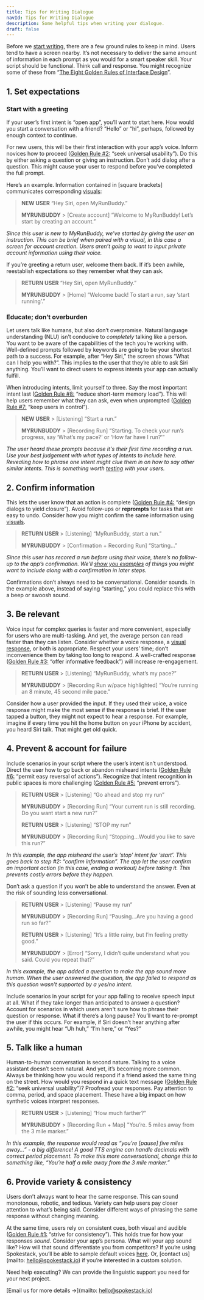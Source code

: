 ```yaml
---
title: Tips for Writing Dialogue
navId: Tips for Writing Dialogue
description: Some helpful tips when writing your dialogue.
draft: false
---
```


Before we [start writing](/docs/Design/script-storyboard-responses), there are a few ground rules to keep in mind. Users tend to have a screen nearby. It’s not necessary to deliver the same amount of information in each prompt as you would for a smart speaker skill. Your script should be functional. Think call and response. You might recognize some of these from “[The Eight Golden Rules of Interface Design](https://www.cs.umd.edu/users/ben/goldenrules.html)”.

## 1. Set expectations

### Start with a greeting

If your user’s first intent is “open app”, you’ll want to start here. How would you start a conversation with a friend? “Hello” or “hi”, perhaps, followed by enough context to continue.

For new users, this will be their first interaction with your app’s voice. Inform novices how to proceed ([Golden Rule #2:](https://www.cs.umd.edu/users/ben/goldenrules.html) “seek universal usability”). Do this by either asking a question or giving an instruction. Don’t add dialog after a question. This might cause your user to respond before you’ve completed the full prompt.

Here’s an example. Information contained in [square brackets] communicates corresponding [visuals](/docs/Design/tips-for-designing-visual-output):

> **NEW USER**
> “Hey Siri, open MyRunBuddy.”
>
> **MYRUNBUDDY** > [Create account] “Welcome to MyRunBuddy! Let’s start by creating an account.”

_Since this user is new to MyRunBuddy, we’ve started by giving the user an instruction. This can be brief when paired with a visual, in this case a screen for account creation. Users aren’t going to want to input private account information using their voice._

If you’re greeting a return user, welcome them back. If it’s been awhile, reestablish expectations so they remember what they can ask.

> **RETURN USER**
> “Hey Siri, open MyRunBuddy.”
>
> **MYRUNBUDDY** > [Home] “Welcome back! To start a run, say ‘start running’.”

### Educate; don’t overburden

Let users talk like humans, but also don’t overpromise. Natural language understanding (NLU) isn’t conducive to _completely_ talking like a person. You want to be aware of the capabilities of the tech you’re working with. Well-defined prompts followed by keywords are going to be your shortest path to a success. For example, after “Hey Siri,” the screen shows “What can I help you with?”. This implies to the user that they’re able to ask Siri anything. You’ll want to direct users to express intents your app can actually fulfill.

When introducing intents, limit yourself to three. Say the most important intent last ([Golden Rule #8:](https://www.cs.umd.edu/users/ben/goldenrules.html) “reduce short-term memory load”). This will help users remember what they can ask, even when unprompted ([Golden Rule #7:](https://www.cs.umd.edu/users/ben/goldenrules.html) “keep users in control”).

> **NEW USER** > [Listening] “Start a run.”
>
> **MYRUNBUDDY** > [Recording Run] “Starting. To check your run’s progress, say ‘What’s my pace?’ or ‘How far have I run?’”

_The user heard these prompts because it's their first time recording a run. Use your best judgement with what types of intents to include here. Revealing how to phrase one intent might clue them in on how to say other similar intents. This is something worth [testing](/dos/design/test-with-real-people/user-testing) with your users._

## 2. Confirm information

This lets the user know that an action is complete ([Golden Rule #4:](https://www.cs.umd.edu/users/ben/goldenrules.html) “design dialogs to yield closure”). Avoid follow-ups or **reprompts** for tasks that are easy to undo. Consider how you might confirm the same information using [visuals](/docs/Design/tips-for-designing-visual-output).

> **RETURN USER** > [Listening] “MyRunBuddy, start a run.”
>
> **MYRUNBUDDY** > [Confirmation + Recording Run] “Starting…”

_Since this user has recored a run before using their voice, there’s no follow-up to the app’s confirmation. We’ll [show you examples](/docs/Design/tips-for-designing-visual-output) of things you might want to include along with a confirmation in later steps._

Confirmations don’t always need to be conversational. Consider sounds. In the example above, instead of saying “starting,” you could replace this with a beep or swoosh sound.

## 3. Be relevant

Voice input for complex queries is faster and more convenient, especially for users who are multi-tasking. And yet, the average person can read faster than they can listen. Consider whether a voice response, a [visual response](/docs/Design/tips-for-designing-visual-output), or both is appropriate. Respect your users’ time; don’t inconvenience them by taking too long to respond. A well-crafted response ([Golden Rule #3:](https://www.cs.umd.edu/users/ben/goldenrules.html) “offer informative feedback”) will increase re-engagement.

> **RETURN USER** > [Listening] “MyRunBuddy, what’s my pace?”
>
> **MYRUNBUDDY** > [Recording Run w/pace highlighted] “You’re running an 8 minute, 45 second mile pace.”

Consider how a user provided the input. If they used their voice, a voice response might make the most sense if the response is brief. If the user tapped a button, they might not expect to hear a response. For example, imagine if every time you hit the home button on your iPhone by accident, you heard Siri talk. That might get old quick.

## 4. Prevent & account for failure

Include scenarios in your script where the user’s intent isn’t understood. Direct the user how to go back or abandon misheard intents ([Golden Rule #6:](https://www.cs.umd.edu/users/ben/goldenrules.html) “permit easy reversal of actions”). Recognize that intent recognition in public spaces is more challenging ([Golden Rule #5:](https://www.cs.umd.edu/users/ben/goldenrules.html) “prevent errors”).

> **RETURN USER** > [Listening] “Go ahead and stop my run”
>
> **MYRUNBUDDY** > [Recording Run] “Your current run is still recording. Do you want start a new run?”
>
> **RETURN USER** > [Listening] “STOP my run”
>
> **MYRUNBUDDY** > [Recording Run] “Stopping…Would you like to save this run?”

_In this example, the app misheard the user’s ‘stop’ intent for ‘start’. This goes back to step #2: “confirm information”. The app let the user confirm an important action (in this case, ending a workout) before taking it. This prevents costly errors before they happen._

Don’t ask a question if you won’t be able to understand the answer. Even at the risk of sounding less conversational.

> **RETURN USER** > [Listening] “Pause my run”
>
> **MYRUNBUDDY** > [Recording Run] “Pausing…Are you having a good run so far?”
>
> **RETURN USER** > [Listening] "It’s a little rainy, but I’m feeling pretty good.”
>
> **MYRUNBUDDY** > [Error] “Sorry, I didn’t quite understand what you said. Could you repeat that?”

_In this example, the app added a question to make the app sound more human. When the user answered the question, the app failed to respond as this question wasn’t supported by a yes/no intent._

Include scenarios in your script for your app failing to receive speech input at all. What if they take longer than anticipated to answer a question? Account for scenarios in which users aren't sure how to phrase their question or response. What if there’s a long pause? You’ll want to re-prompt the user if this occurs. For example, if Siri doesn’t hear anything after awhile, you might hear “Uh huh,” “I’m here,” or “Yes?”

## 5. Talk like a human

Human-to-human conversation is second nature. Talking to a voice assistant doesn’t seem natural. And yet, it’s becoming more common. Always be thinking how you would respond if a friend asked the same thing on the street. How would you respond in a quick text message ([Golden Rule #2:](https://www.cs.umd.edu/users/ben/goldenrules.html) “seek universal usability”)? Proofread your responses. Pay attention to comma, period, and space placement. These have a big impact on how synthetic voices interpret responses.

> **RETURN USER** > [Listening] “How much farther?”
>
> **MYRUNBUDDY** > [Recording Run + Map] "You’re. 5 miles away from the 3 mile marker.”

_In this example, the response would read as “you’re [pause] five miles away…” - a big difference! A good TTS engine can handle decimals with correct period placement. To make this more conversational, change this to something like, “You’re half a mile away from the 3 mile marker.”_

## 6. Provide variety & consistency

Users don’t always want to hear the same response. This can sound monotonous, robotic, and tedious. Variety can help users pay closer attention to what’s being said. Consider different ways of phrasing the same response without changing meaning.

At the same time, users rely on consistent cues, both visual and audible ([Golden Rule #1:](https://www.cs.umd.edu/users/ben/goldenrules.html) “strive for consistency”). This holds true for how your responses _sound_. Consider your app’s persona. What will your app sound like? How will that sound differentiate you from competitors? If you’re using Spokestack, you’ll be able to sample default voices [here](https://labs.spokestack.io/). Or, [contact us](mailto: hello@spokestack.io) if you’re interested in a custom solution.

Need help executing? We can provide the linguistic support you need for your next project.

[Email us for more details →](mailto: hello@spokestack.io)
